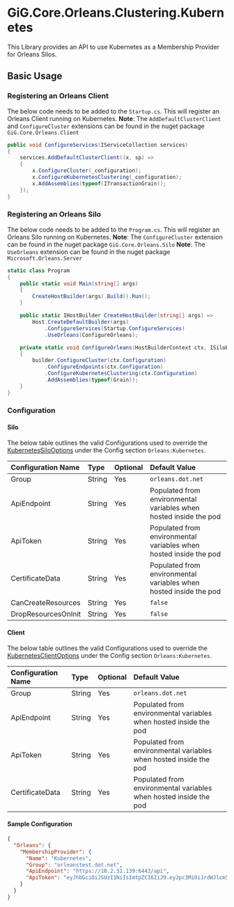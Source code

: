 # GiG.Core.Orleans.Clustering.Kubernetes

This Library provides an API to use Kubernetes as a Membership Provider for Orleans Silos.

## Basic Usage

### Registering an Orleans Client

The below code needs to be added to the `Startup.cs`. This will register an Orleans Client running on Kubernetes.
**Note**: The `AddDefaultClusterClient` and `ConfigureCluster` extensions can be found in the nuget package ```GiG.Core.Orleans.Client```

```csharp
public void ConfigureServices(IServiceCollection services)
{
    services.AddDefaultClusterClient((x, sp) =>
    {               
        x.ConfigureCluster(_configuration);
        x.ConfigureKubernetesClustering(_configuration);
        x.AddAssemblies(typeof(ITransactionGrain));
    });
}
```

### Registering an Orleans Silo

The below code needs to be added to the `Program.cs`. This will register an Orleans Silo running on Kubernetes.
**Note**: The `ConfigureCluster` extension can be found in the nuget package ```GiG.Core.Orleans.Silo```
**Note**: The `UseOrleans` extension can be found in the nuget package ```Microsoft.Orleans.Server```

```csharp
static class Program
{
    public static void Main(string[] args)
    {
        CreateHostBuilder(args).Build().Run();
    }

    public static IHostBuilder CreateHostBuilder(string[] args) =>
        Host.CreateDefaultBuilder(args)                                
            .ConfigureServices(Startup.ConfigureServices)
            .UseOrleans(ConfigureOrleans);

    private static void ConfigureOrleans(HostBuilderContext ctx, ISiloBuilder builder)
    {
        builder.ConfigureCluster(ctx.Configuration)               
            .ConfigureEndpoints(ctx.Configuration)
            .ConfigureKubernetesClustering(ctx.Configuration)
            .AddAssemblies(typeof(Grain));
    }
} 
```

### Configuration

#### Silo

The below table outlines the valid Configurations used to override the [KubernetesSiloOptions](../src/GiG.Core.Orleans.Clustering.Kubernetes/Abstractions/KubernetesSiloOptions.cs) under the Config section `Orleans:Kubernetes`.

| Configuration Name  | Type   | Optional | Default Value                                                     |
|:--------------------|:-------|:---------|:------------------------------------------------------------------|
| Group               | String | Yes      | `orleans.dot.net`                                                 |
| ApiEndpoint         | String | Yes      | Populated from environmental variables when hosted inside the pod |
| ApiToken            | String | Yes      | Populated from environmental variables when hosted inside the pod |
| CertificateData     | String | Yes      | Populated from environmental variables when hosted inside the pod |
| CanCreateResources  | String | Yes      | `false`                                                           |
| DropResourcesOnInit | String | Yes      | `false`                                                           |

#### Client

The below table outlines the valid Configurations used to override the [KubernetesClientOptions](../src/GiG.Core.Orleans.Clustering.Kubernetes/Abstractions/KubernetesClientOptions.cs) under the Config section `Orleans:Kubernetes`.

| Configuration Name  | Type   | Optional | Default Value                                                     |
|:--------------------|:-------|:---------|:------------------------------------------------------------------|
| Group               | String | Yes      | `orleans.dot.net`                                                 |
| ApiEndpoint         | String | Yes      | Populated from environmental variables when hosted inside the pod |
| ApiToken            | String | Yes      | Populated from environmental variables when hosted inside the pod |
| CertificateData     | String | Yes      | Populated from environmental variables when hosted inside the pod |

#### Sample Configuration

```json
{
  "Orleans": {
    "MembershipProvider": {
      "Name": "Kubernetes",
      "Group": "orleanstest.dot.net",
      "ApiEndpoint": "https://10.2.31.139:6443/api",
      "ApiToken": "eyJhbGciOiJSUzI1NiIsImtpZCI6IiJ9.eyJpc3MiOiJrdWJlcm5ldGVzL3NlcnZpY2VhY2NvdW50Iiwia3ViZXJuZXRlcy5pby9zZXJ2aWNlYWNjb3VudC9uYW1lc3BhY2UiOiJvcmxlYW5zdGVzdCIsImt1YmVybmV0ZXMuaW8vc2VydmljZWFjY291bnQvc2VjcmV0Lm5hbWUiOiJkZWZhdWx0LXRva2VuLWxwZDY3Iiwia3ViZXJuZXRlcy5pby9zZXJ2aWNlYWNjb3VudC9zZXJ2aWNlLWFjY291bnQubmFtZSI6ImRlZmF1bHQiLCJrdWJlcm5ldGVzLmlvL3NlcnZpY2VhY2NvdW50L3NlcnZpY2UtYWNjb3VudC51aWQiOiJhNjUxM2JjNi0wNmU1LTExZWEtYWI5MS1iODI3ZWJmNDhkMTAiLCJzdWIiOiJzeXN0ZW06c2VydmljZWFjY291bnQ6b3JsZWFuc3Rlc3Q6ZGVmYXVsdCJ9.eKLMILeRJdZRSf0S4flIfdM-cfomtc2WHbGnpLtubA-0g1-2QzVfyBxmRDUIIS8jpZs6x5wbP5fxy_ZFPIWHVhbBklqfMWmiix0iQoPi2vdzoIM7ofkKA6PRXahilpDuab2fwDaIOY6BDmJ8_ja-EdyFAjzcfAgZp71dtwmVM5YJJCWdMlqc4ifzjXt_ia6VP-17yG2mqY4-swSmMCulobr7rMHZQVrJlSGXstqwhKJP6KwFHmc52Sg184hECrEZ-kZnfJFIpWbeIX82mj6HDpONFDIBvOphn8hraAaVa3XwI70Zx7hMJza-L7zB7f-ZwK_189naNij-m5AUmMN-dg"
    }
  }
}
```
